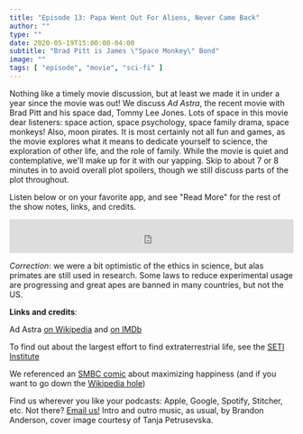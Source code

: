 ```yaml
---
title: "Episode 13: Papa Went Out For Aliens, Never Came Back"
author: ""
type: ""
date: 2020-05-19T15:00:00-04:00
subtitle: "Brad Pitt is James \"Space Monkey\" Bond"
image: ""
tags: [ "episode", "movie", "sci-fi" ]
---
```


Nothing like a timely movie discussion, but at least we made it in under a year since the movie was out! We discuss *Ad Astra*, the recent movie with Brad Pitt and his space dad, Tommy Lee Jones. Lots of space in this movie dear listeners: space action, space psychology, space family drama, space monkeys! Also, moon pirates. It is most certainly not all fun and games, as the movie explores what it means to dedicate yourself to science, the exploration of other life, and the role of family. While the movie is quiet and contemplative, we'll make up for it with our yapping. Skip to about 7 or 8 minutes in to avoid overall plot spoilers, though we still discuss parts of the plot throughout.

Listen below or on your favorite app, and see "Read More" for the rest of the show notes, links, and credits.

<p>
<iframe src="https://pinecast.com/player/3eb65b0d-f1b7-430d-9d48-8ae4580cf0e5?theme=minimal" seamless height="60" style="border:0" class="pinecast-embed" frameborder="0" width="100%"></iframe>

<!--more-->

*Correction*: we were a bit optimistic of the ethics in science, but alas primates are still used in research. Some laws to reduce experimental usage are progressing and great apes are banned in many countries, but not the US.


**Links and credits**:

Ad Astra [on Wikipedia](https://en.wikipedia.org/wiki/Ad_Astra_) and [on IMDb](https://www.imdb.com/title/tt2935510/?ref_=fn_al_tt_1)

To find out about the largest effort to find extraterrestrial life, see the [SETI Institute](https://seti.org/)

We referenced an [SMBC comic](https://www.smbc-comics.com/?id=2569) about maximizing happiness (and if you want to go down the [Wikipedia hole](https://en.wikipedia.org/wiki/Utility_monster))

Find us wherever you like your podcasts: Apple, Google, Spotify, Stitcher, etc. Not there? [Email us!](mailto:tangentspace@protonmail.com) Intro and outro music, as usual, by Brandon Anderson, cover image courtesy of Tanja Petrusevska.
